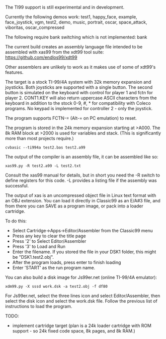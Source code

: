 The TI99 support is still experimental and in development.

Currently the following demos work:
test1, happy_face, example, face_joystick, vgm, test2, demo, music, portrait, oscar, space_attack, viboritas, oscar_compressed

The following require bank switching which is not implemented:
bank

The current build creates an assembly language file intended to be assembled with xas99 from the xdt99 tool suite: 
https://github.com/endlos99/xdt99

Other assemblers are unlikely to work as it makes use of some of xdt99's features.

The target is a stock TI-99/4A system with 32k memory expansion and joysticks. Both joysticks are supported with a single button. The second button is simulated on the keyboard with control for player 1 and fctn for player 2. CONT1.KEY will also return uppercase ASCII characters from the keyboard in addition to the stock 0-9, #, * for compatibility with Coleco programs. No keypad is implemented for controller 2 - only the joystick.

The program supports FCTN-= (Alt-= on PC emulation) to reset.

The program is stored in the 24k memory expansion starting at >A000. The 8k RAM block at >2000 is used for variables and stack. (This is significantly more than most projects require.)

    cvbasic --ti994a test2.bas test2.a99

The output of the compiler is an assembly file, it can be assembled like so:

    xas99.py -R test2.a99 -L test2.txt

Consult the xas99 manual for details, but in short you need the -R switch to define registers for this code. -L provides a listing file if the assembly was successful.

The output of xas is an uncompressed object file in Linux text format with an OBJ extension. You can load it directly in Classic99 as an E/A#3 file, and from there you can SAVE as a program image, or pack into a loader cartridge.

To do this:

- Select Cartridge->Apps->Editor/Assembler from the Classic99 menu
- Press any key to clear the title page
- Press '2' to Select Editor/Assembler
- Press '3' to Load and Run
- Enter the filename. If you stored the file in your DSK1 folder, this might be "DSK1.test2.obj".
- After the program loads, press enter to finish loading
- Enter 'START' as the run program name.

You can also build a disk image for Js99er.net (online TI-99/4A emulator):

    xdm99.py -X sssd work.dsk -a test2.obj -f df80
    
For Js99er.net, select the three lines icon and select Editor/Assembler, then select the disk icon and select the work.dsk file. Follow the previous list of instructions to load the program.

TODO:
- implement cartridge target (plan is a 24k loader cartridge with ROM support - so 24k fixed code space, 8k pages, and 8k RAM.)
